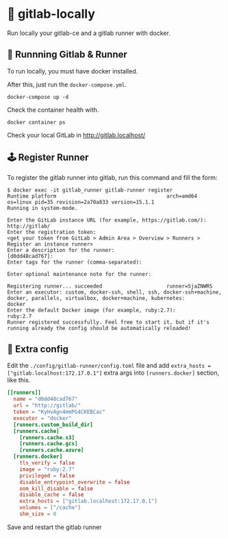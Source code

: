 # :fox_face: gitlab-locally

Run locally your gitlab-ce and a gitlab runner with docker.

## :flags: Runnning Gitlab & Runner

To run locally, you must have docker installed.

After this, just run the `docker-compose.yml`.

```shell
docker-compose up -d
```

Check the container health with.

```shell
docker container ps
```

Check your local GitLab in http://gitlab.localhost/ 

## :joystick: Register Runner

To register the gitlab runner into gitlab, run this command and fill the form:

```shell
$ docker exec -it gitlab_runner gitlab-runner register
Runtime platform                                    arch=amd64 os=linux pid=35 revision=2a70a833 version=15.1.1
Running in system-mode.                            
                                                   
Enter the GitLab instance URL (for example, https://gitlab.com/):
http://gitlab/
Enter the registration token:
<get your token from GitLab > Admin Area > Overview > Runners > Register an instance runner>
Enter a description for the runner:
[d0dd48cad767]: 
Enter tags for the runner (comma-separated):

Enter optional maintenance note for the runner:

Registering runner... succeeded                     runner=5jaZNWRS
Enter an executor: custom, docker-ssh, shell, ssh, docker-ssh+machine, docker, parallels, virtualbox, docker+machine, kubernetes:
docker
Enter the default Docker image (for example, ruby:2.7):
ruby:2.7
Runner registered successfully. Feel free to start it, but if it's running already the config should be automatically reloaded! 
```

## :game_die: Extra config

Edit the `./config/gitlab-runner/config.toml` file and add `extra_hosts = ["gitlab.localhost:172.17.0.1"]` extra args into `[runners.docker]` section, like this.

```toml
[[runners]]
  name = "d0dd48cad767"
  url = "http://gitlab/"
  token = "KyHvAgn4mmPG4CKEBCac"
  executor = "docker"
  [runners.custom_build_dir]
  [runners.cache]
    [runners.cache.s3]
    [runners.cache.gcs]
    [runners.cache.azure]
  [runners.docker]
    tls_verify = false
    image = "ruby:2.7"
    privileged = false
    disable_entrypoint_overwrite = false
    oom_kill_disable = false
    disable_cache = false
    extra_hosts = ["gitlab.localhost:172.17.0.1"]
    volumes = ["/cache"]
    shm_size = 0
```

Save and restart the gitlab runner
